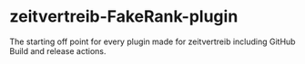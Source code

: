 # zeitvertreib-FakeRank-plugin

The starting off point for every plugin made for zeitvertreib including GitHub Build and release actions.

